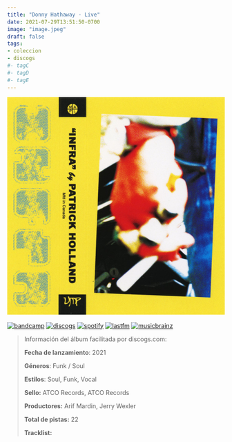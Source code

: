 ```yaml
---
title: "Donny Hathaway - Live"
date: 2021-07-29T13:51:50-0700
image: "image.jpeg"
draft: false
tags:
- coleccion
- discogs
#- tagC
#- tagD
#- tagE
---
```


![cover](image.jpeg (Donny Hathaway - Live))

[![bandcamp](../links/svg/bandcamp.png "bandcamp")](https://bandcamp.com/search?q=Donny-Hathaway%20Live)
[![discogs](../links/svg/discogs.png "discogs")](https://api.discogs.com/releases/19029178)
[![spotify](../links/svg/spotify.png "spotify")](https://open.spotify.com/album/0csi6eQolki4PIS60tBCW5)
[![lastfm](../links/svg/lastfm.png "lastfm")](https://www.last.fm/music/Donny+Hathaway/Live)
[![musicbrainz](../links/svg/musicbrainz.png "musicbrainz")](https://musicbrainz.org/release/06720d9d-c4b4-4a04-9797-6aa5ec575328)
<!-- [![wikipedia](../links/svg/wikipedia.png "wikipedia")]() -->
<!-- [![youtube](../links/svg/youtube.png "youtube")]() -->

> Información del álbum facilitada por discogs.com:
>
> **Fecha de lanzamiento**: 2021
>
> **Géneros**: Funk / Soul
>
> **Estilos**: Soul, Funk, Vocal
>
> **Sello:** ATCO Records, ATCO Records
>
> **Productores:** Arif Mardin, Jerry Wexler
>
> **Total de pistas:** 22
>
> **Tracklist:**

